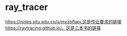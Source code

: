 # ray_tracer
https://notes.sjtu.edu.cn/s/mxzbflapj.这是作业要求的链接
https://raytracing.github.io/。这是三本书的链接

